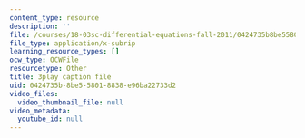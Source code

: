 ```yaml
---
content_type: resource
description: ''
file: /courses/18-03sc-differential-equations-fall-2011/0424735b8be558018838e96ba22733d2_EQJBp6Ym-6A.vtt
file_type: application/x-subrip
learning_resource_types: []
ocw_type: OCWFile
resourcetype: Other
title: 3play caption file
uid: 0424735b-8be5-5801-8838-e96ba22733d2
video_files:
  video_thumbnail_file: null
video_metadata:
  youtube_id: null
---
```

